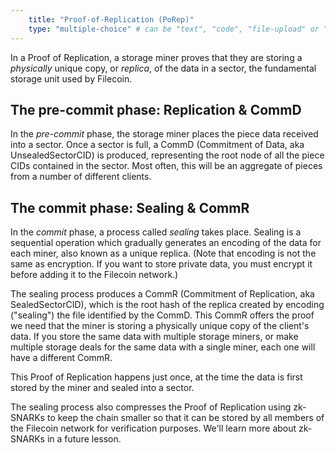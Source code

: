 ```yaml
---
    title: "Proof-of-Replication (PoRep)"
    type: "multiple-choice" # can be "text", "code", "file-upload" or "multiple-choice"
---
```


In a Proof of Replication, a storage miner proves that they are storing a _physically_ unique copy, or _replica_, of the data in a sector, the fundamental storage unit used by Filecoin.

## The pre-commit phase: Replication & CommD

In the _pre-commit_ phase, the storage miner places the piece data received into a sector. Once a sector is full, a CommD (Commitment of Data, aka UnsealedSectorCID) is produced, representing the root node of all the piece CIDs contained in the sector. Most often, this will be an aggregate of pieces from a number of different clients.

## The commit phase: Sealing & CommR

In the _commit_ phase, a process called _sealing_ takes place. Sealing is a sequential operation which gradually generates an encoding of the data for each miner, also known as a unique replica. (Note that encoding is not the same as encryption. If you want to store private data, you must encrypt it before adding it to the Filecoin network.)

The sealing process produces a CommR (Commitment of Replication, aka SealedSectorCID), which is the root hash of the replica created by encoding ("sealing") the file identified by the CommD. This CommR offers the proof we need that the miner is storing a physically unique copy of the client's data. If you store the same data with multiple storage miners, or make multiple storage deals for the same data with a single miner, each one will have a different CommR.

This Proof of Replication happens just once, at the time the data is first stored by the miner and sealed into a sector.

The sealing process also compresses the Proof of Replication using zk-SNARKs to keep the chain smaller so that it can be stored by all members of the Filecoin network for verification purposes. We'll learn more about zk-SNARKs in a future lesson.
